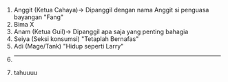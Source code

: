 1. Anggit (Ketua Cahaya)-> Dipanggil dengan nama Anggit si penguasa bayangan "Fang"
2. Bima X
3. Anam (Ketua Guil)-> Dipanggil apa saja yang penting bahagia
4. Seiya (Seksi konsumsi) "Tetaplah Bernafas"
5. Adi (Mage/Tank) "Hidup seperti Larry"
6. ---
7. tahuuuu